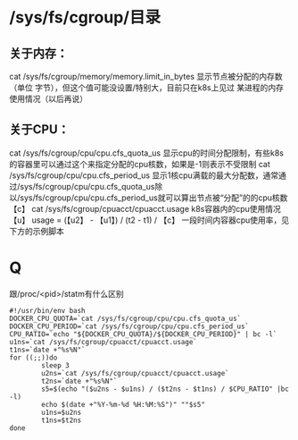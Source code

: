 # /sys/fs/cgroup/目录
## 关于内存：
cat /sys/fs/cgroup/memory/memory.limit_in_bytes 显示节点被分配的内存数（单位 字节），但这个值可能没设置/特别大，目前只在k8s上见过
某进程的内存使用情况（以后再说）


## 关于CPU：
cat /sys/fs/cgroup/cpu/cpu.cfs_quota_us 显示cpu的时间分配限制，有些k8s的容器里可以通过这个来指定分配的cpu核数，如果是-1则表示不受限制
cat /sys/fs/cgroup/cpu/cpu.cfs_period_us 显示1核cpu满载的最大分配数，通常通过/sys/fs/cgroup/cpu/cpu.cfs_quota_us除以/sys/fs/cgroup/cpu/cpu.cfs_period_us就可以算出节点被“分配”的的cpu核数【c】
cat /sys/fs/cgroup/cpuacct/cpuacct.usage k8s容器内的cpu使用情况【u】
usage = (【u2】 - 【u1】) / (t2 - t1) / 【c】 一段时间内容器cpu使用率，见下方的示例脚本

# Q 

跟/proc/\<pid>/statm有什么区别


```
#!/usr/bin/env bash
DOCKER_CPU_QUOTA=`cat /sys/fs/cgroup/cpu/cpu.cfs_quota_us`
DOCKER_CPU_PERIOD=`cat /sys/fs/cgroup/cpu/cpu.cfs_period_us`
CPU_RATIO=`echo "${DOCKER_CPU_QUOTA}/${DOCKER_CPU_PERIOD}" | bc -l`
u1ns=`cat /sys/fs/cgroup/cpuacct/cpuacct.usage`
t1ns=`date +"%s%N"`
for ((;;))do
        sleep 3
        u2ns=`cat /sys/fs/cgroup/cpuacct/cpuacct.usage`
        t2ns=`date +"%s%N"`
        s5=$(echo "($u2ns - $u1ns) / ($t2ns - $t1ns) / $CPU_RATIO" |bc -l)
        echo $(date +"%Y-%m-%d %H:%M:%S")" ""$s5"
        u1ns=$u2ns
        t1ns=$t2ns
done
```